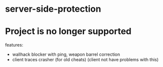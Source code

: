 # server-side-protection
# Project is no longer supported


features:
- wallhack blocker with ping, weapon barrel correction
- client traces crasher (for old cheats) (client not have problems with this)
